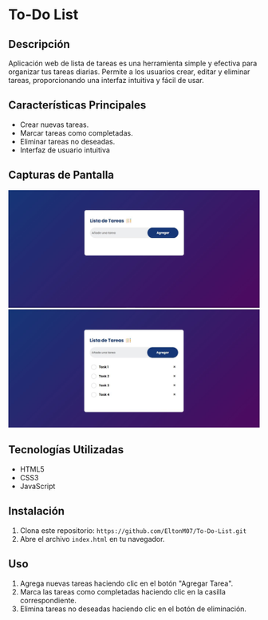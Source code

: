 # To-Do List

## Descripción
Aplicación web de lista de tareas es una herramienta simple y efectiva para organizar tus tareas diarias. Permite a los usuarios crear, editar y eliminar tareas, proporcionando una interfaz intuitiva y fácil de usar.

## Características Principales
- Crear nuevas tareas.
- Marcar tareas como completadas.
- Eliminar tareas no deseadas.
- Interfaz de usuario intuitiva

## Capturas de Pantalla
![PAGINA POR DEFECTO](images/captures/To-Do%20-%20Capt%201.JPG)
![ALGUNOS EJEMPLOS DE SU FUNCIONALIDAD](images/captures/To-Do%20-%20Capt%202.JPG)

## Tecnologías Utilizadas
- HTML5
- CSS3
- JavaScript

## Instalación
1. Clona este repositorio: `https://github.com/EltonM07/To-Do-List.git`
2. Abre el archivo `index.html` en tu navegador.

## Uso
1. Agrega nuevas tareas haciendo clic en el botón "Agregar Tarea".
2. Marca las tareas como completadas haciendo clic en la casilla correspondiente.
4. Elimina tareas no deseadas haciendo clic en el botón de eliminación.

